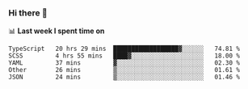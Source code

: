 ### Hi there 👋

<!--
**DBvc/DBvc** is a ✨ _special_ ✨ repository because its `README.md` (this file) appears on your GitHub profile.

Here are some ideas to get you started:

- 🔭 I’m currently working on ...
- 🌱 I’m currently learning ...
- 👯 I’m looking to collaborate on ...
- 🤔 I’m looking for help with ...
- 💬 Ask me about ...
- 📫 How to reach me: ...
- 😄 Pronouns: ...
- ⚡ Fun fact: ...
-->

📊 **Last week I spent time on**
<!--START_SECTION:waka-->
```text
TypeScript   20 hrs 29 mins  ██████████████████▓░░░░░░   74.81 % 
SCSS         4 hrs 55 mins   ████▓░░░░░░░░░░░░░░░░░░░░   18.00 % 
YAML         37 mins         ▓░░░░░░░░░░░░░░░░░░░░░░░░   02.30 % 
Other        26 mins         ▒░░░░░░░░░░░░░░░░░░░░░░░░   01.61 % 
JSON         24 mins         ▒░░░░░░░░░░░░░░░░░░░░░░░░   01.46 % 
```
<!--END_SECTION:waka-->
